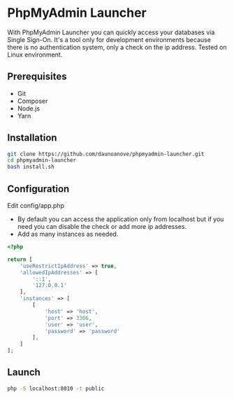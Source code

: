 # PhpMyAdmin Launcher

With PhpMyAdmin Launcher you can quickly access your databases via Single Sign-On.
It's a tool only for development environments because there is no authentication system, only a check on the ip address.
Tested on Linux environment.


## Prerequisites
- Git
- Composer
- Node.js
- Yarn


## Installation
```sh
git clone https://github.com/daunoanove/phpmyadmin-launcher.git
cd phpmyadmin-launcher
bash install.sh
```


## Configuration
Edit config/app.php
- By default you can access the application only from localhost but if you need you can disable the check or add more ip addresses.
- Add as many instances as needed.
```php
<?php

return [
    'useRestrictIpAddress' => true,
    'allowedIpAddresses' => [
        '::1',
        '127.0.0.1'
    ],
    'instances' => [
        [
            'host' => 'host',
            'port' => 3306,
            'user' => 'user',
            'password' => 'password'
        ],
    ]
];
```


## Launch
```sh
php -S localhost:8010 -t public
```
